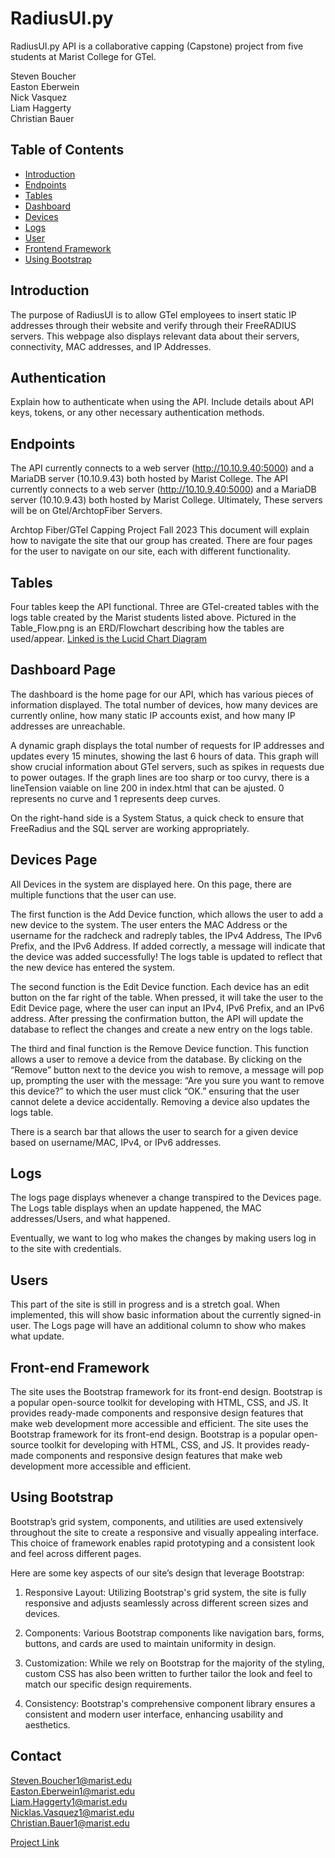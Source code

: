 # RadiusUI.py

RadiusUI.py API is a collaborative capping (Capstone) project from five students at Marist College for GTel.

Steven Boucher <br>
Easton Eberwein <br>
Nick Vasquez <br>
Liam Haggerty <br>
Christian Bauer

## Table of Contents

- [Introduction](#introduction)
- [Endpoints](#endpoints)
- [Tables](#tables)
- [Dashboard](#dashboard-page)
- [Devices](#devices-page)
- [Logs](#logs-page)
- [User](#users)
- [Frontend Framework](#frontend-framework)
- [Using Bootstrap](#using-bootstrap)

## Introduction

The purpose of RadiusUI is to allow GTel employees to insert static IP addresses through their website and verify through
their FreeRADIUS servers. This webpage also displays relevant data about their servers, connectivity, MAC addresses, and IP Addresses.  

## Authentication

Explain how to authenticate when using the API. Include details about API keys, tokens, or any other necessary authentication methods.

## Endpoints

The API currently connects to a web server (http://10.10.9.40:5000) and a MariaDB server (10.10.9.43) both hosted by Marist College.
The API currently connects to a web server (http://10.10.9.40:5000) and a MariaDB server (10.10.9.43) both hosted by Marist College.
Ultimately, These servers will be on Gtel/ArchtopFiber Servers.

Archtop Fiber/GTel Capping Project Fall 2023
This document will explain how to navigate the site that our group has created. There are four pages for the user to navigate on our site, each with different functionality.

## Tables 

Four tables keep the API functional. Three are GTel-created tables with the logs table created by the Marist students listed above. Pictured in the Table_Flow.png is an ERD/Flowchart describing how the tables are used/appear. [Linked is the Lucid Chart Diagram](https://lucid.app/lucidchart/98f36848-a34a-496a-aea1-8b74693481a4/edit?viewport_loc=-435%2C13%2C2602%2C1311%2CzxEJecSUvRbf&invitationId=inv_0f03a49c-5bfb-4f13-b19e-6fabd795f66e)

## Dashboard Page

The dashboard is the home page for our API, which has various pieces of information displayed. The total number of devices, how many devices are currently online, how many static IP accounts exist, and how many IP addresses are unreachable. 

A dynamic graph displays the total number of requests for IP addresses and updates every 15 minutes, showing the last 6 hours of data. This graph will show crucial information about GTel servers, such as spikes in requests due to power outages. If the graph lines are too sharp or too curvy, there is a lineTension vaiable on line 200 in index.html that can be ajusted. 0 represents no curve and 1 represents deep curves.

On the right-hand side is a System Status, a quick check to ensure that FreeRadius and the SQL server are working appropriately.

## Devices Page

All Devices in the system are displayed here.
On this page, there are multiple functions that the user can use.

The first function is the Add Device function, which allows the user to add a new device to the system. The user enters the MAC Address or the username for the radcheck and radreply tables, the IPv4 Address, The IPv6 Prefix, and the IPv6 Address. If added correctly, a message will indicate that the device was added successfully! The logs table is updated to reflect that the new device has entered the system.

The second function is the Edit Device function. Each device has an edit button on the far right of the table. When pressed, it will take the user to the Edit Device page, where the user can input an IPv4, IPv6 Prefix, and an IPv6 address. After pressing the confirmation button, the API will update the database to reflect the changes and create a new entry on the logs table.

The third and final function is the Remove Device function. This function allows a user to remove a device from the database. By clicking on the “Remove” button next to the device you wish to remove, a message will pop up, prompting the user with the message: “Are you sure you want to remove this device?” to which the user must click “OK.” ensuring that the user cannot delete a device accidentally. Removing a device also updates the logs table.

There is a search bar that allows the user to search for a given device based on username/MAC, IPv4, or IPv6 addresses.

## Logs
The logs page displays whenever a change transpired to the Devices page. The Logs table displays when an update happened, the MAC addresses/Users, and what happened. 

Eventually, we want to log who makes the changes by making users log in to the site with credentials. 

## Users

This part of the site is still in progress and is a stretch goal. When implemented, this will show basic information about the currently signed-in user. The Logs page will have an additional column to show who makes what update.

## Front-end Framework

The site uses the Bootstrap framework for its front-end design. Bootstrap is a popular open-source toolkit for developing with HTML, CSS, and JS. It provides ready-made components and responsive design features that make web development more accessible and efficient.
The site uses the Bootstrap framework for its front-end design. Bootstrap is a popular open-source toolkit for developing with HTML, CSS, and JS. It provides ready-made components and responsive design features that make web development more accessible and efficient.

## Using Bootstrap

Bootstrap’s grid system, components, and utilities are used extensively throughout the site to create a responsive and visually appealing interface. This choice of framework enables rapid prototyping and a consistent look and feel across different pages.

Here are some key aspects of our site’s design that leverage Bootstrap:

1. Responsive Layout: Utilizing Bootstrap's grid system, the site is fully responsive and adjusts seamlessly across different screen sizes and devices.

2. Components: Various Bootstrap components like navigation bars, forms, buttons, and cards are used to maintain uniformity in design.

3. Customization: While we rely on Bootstrap for the majority of the styling, custom CSS has also been written to further tailor the look and feel to match our specific design requirements.

4. Consistency: Bootstrap's comprehensive component library ensures a consistent and modern user interface, enhancing usability and aesthetics.

## Contact

Steven.Boucher1@marist.edu <br>
Easton.Eberwein1@marist.edu <br>
Liam.Haggerty1@marist.edu <br>
Nicklas.Vasquez1@marist.edu <br>
Christian.Bauer1@marist.edu <br>

[Project Link](https://github.com/24Bouchers/Capping)